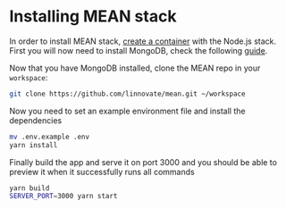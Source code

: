 # Installing MEAN stack

In order to install MEAN stack, [create a container](/dashboard/containers/create-new-container) with the Node.js stack. First you will now need to install MongoDB, check the following [guide](/advanced-topics/install-mongodb).

Now that you have MongoDB installed, clone the MEAN repo in your `workspace`:

```sh
git clone https://github.com/linnovate/mean.git ~/workspace
```

Now you need to set an example environment file and install the dependencies

```sh
mv .env.example .env
yarn install
```

Finally build the app and serve it on port 3000 and you should be able to preview it when it successfully runs all commands

```sh
yarn build
SERVER_PORT=3000 yarn start
```
